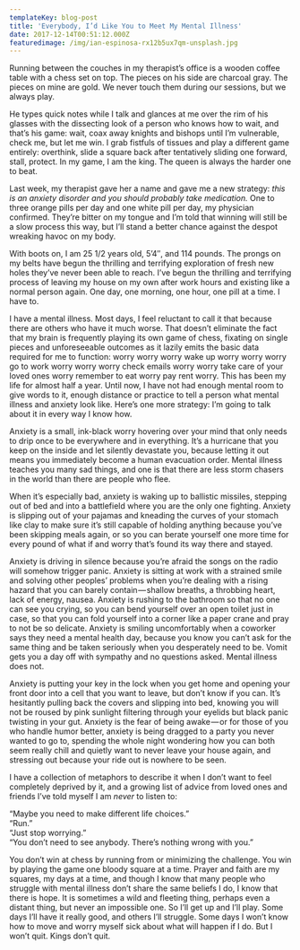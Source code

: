 ```yaml
---
templateKey: blog-post
title: 'Everybody, I’d Like You to Meet My Mental Illness'
date: 2017-12-14T00:51:12.000Z
featuredimage: /img/ian-espinosa-rx12b5ux7qm-unsplash.jpg
---
```

<p class="graf graf--p">
  Running between the couches in my therapist’s office is a wooden coffee table with a chess set on top. The pieces on his side are charcoal gray. The pieces on mine are gold. We never touch them during our sessions, but we always play.
</p>

<p class="graf graf--p">
  He types quick notes while I talk and glances at me over the rim of his glasses with the dissecting look of a person who knows how to wait, and that’s his game: wait, coax away knights and bishops until I’m vulnerable, check me, but let me win. I grab fistfuls of tissues and play a different game entirely: overthink, slide a square back after tentatively sliding one forward, stall, protect. In my game, I am the king. The queen is always the harder one to beat.
</p>

<p class="graf graf--p">
  Last week, my therapist gave her a name and gave me a new strategy: <em class="markup--em markup--p-em">this is an anxiety disorder and you should probably take medication. </em>One to three orange pills per day and one white pill per day, my physician confirmed. They’re bitter on my tongue and I’m told that winning will still be a slow process this way, but I’ll stand a better chance against the despot wreaking havoc on my body.
</p>

<p class="graf graf--p">
  <!--more-->
</p>

<p class="graf graf--p">
  With boots on, I am 25 1/2 years old, 5&#8217;4&#8243;, and 114 pounds. The prongs on my belts have begun the thrilling and terrifying exploration of fresh new holes they’ve never been able to reach. I’ve begun the thrilling and terrifying process of leaving my house on my own after work hours and existing like a normal person again. One day, one morning, one hour, one pill at a time. I have to.
</p>

<p class="graf graf--p">
  I have a mental illness. Most days, I feel reluctant to call it that because there are others who have it much worse. That doesn’t eliminate the fact that my brain is frequently playing its own game of chess, fixating on single pieces and unforeseeable outcomes as it lazily emits the basic data required for me to function: worry worry worry wake up worry worry worry go to work worry worry worry check emails worry worry take care of your loved ones worry remember to eat worry pay rent worry. This has been my life for almost half a year. Until now, I have not had enough mental room to give words to it, enough distance or practice to tell a person what mental illness and anxiety look like. Here’s one more strategy: I’m going to talk about it in every way I know how.
</p>

<p class="graf graf--p">
  Anxiety is a small, ink-black worry hovering over your mind that only needs to drip once to be everywhere and in everything. It’s a hurricane that you keep on the inside and let silently devastate you, because letting it out means you immediately become a human evacuation order. Mental illness teaches you many sad things, and one is that there are less storm chasers in the world than there are people who flee.
</p>

<p class="graf graf--p">
  When it’s especially bad, anxiety is waking up to ballistic missiles, stepping out of bed and into a battlefield where you are the only one fighting. Anxiety is slipping out of your pajamas and kneading the curves of your stomach like clay to make sure it’s still capable of holding anything because you’ve been skipping meals again, or so you can berate yourself one more time for every pound of what if and worry that’s found its way there and stayed.
</p>

<p class="graf graf--p">
  Anxiety is driving in silence because you’re afraid the songs on the radio will somehow trigger panic. Anxiety is sitting at work with a strained smile and solving other peoples’ problems when you’re dealing with a rising hazard that you can barely contain — shallow breaths, a throbbing heart, lack of energy, nausea. Anxiety is rushing to the bathroom so that no one can see you crying, so you can bend yourself over an open toilet just in case, so that you can fold yourself into a corner like a paper crane and pray to not be so delicate. Anxiety is smiling uncomfortably when a coworker says they need a mental health day, because you know you can’t ask for the same thing and be taken seriously when you desperately need to be. Vomit gets you a day off with sympathy and no questions asked. Mental illness does not.
</p>

<p class="graf graf--p">
  Anxiety is putting your key in the lock when you get home and opening your front door into a cell that you want to leave, but don’t know if you can. It’s hesitantly pulling back the covers and slipping into bed, knowing you will not be roused by pink sunlight filtering through your eyelids but black panic twisting in your gut. Anxiety is the fear of being awake — or for those of you who handle humor better, anxiety is being dragged to a party you never wanted to go to, spending the whole night wondering how you can both seem really chill and quietly want to never leave your house again, and stressing out because your ride out is nowhere to be seen.
</p>

<p class="graf graf--p">
  I have a collection of metaphors to describe it when I don’t want to feel completely deprived by it, and a growing list of advice from loved ones and friends I’ve told myself I am <em class="markup--em markup--p-em">never </em>to listen to:
</p>

<p class="graf graf--p graf--startsWithDoubleQuote">
  “Maybe you need to make different life choices.”<br /> “Run.”<br /> “Just stop worrying.”<br /> “You don’t need to see anybody. There’s nothing wrong with you.”
</p>

<p class="graf graf--p graf--startsWithDoubleQuote">
  You don’t win at chess by running from or minimizing the challenge. You win by playing the game one bloody square at a time. Prayer and faith are my squares, my days at a time, and though I know that many people who struggle with mental illness don’t share the same beliefs I do, I know that there is hope. It is sometimes a wild and fleeting thing, perhaps even a distant thing, but never an impossible one. So I’ll get up and I’ll play. Some days I’ll have it really good, and others I’ll struggle. Some days I won’t know how to move and worry myself sick about what will happen if I do. But I won’t quit. Kings don’t quit.
</p>

